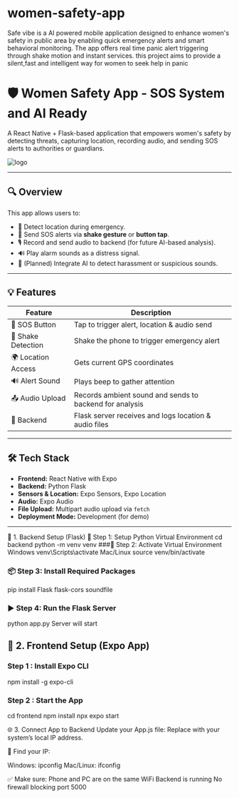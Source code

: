 # women-safety-app
Safe vibe is a AI powered mobile application designed to enhance women's safety in public area by enabling quick emergency alerts and smart behavioral monitoring. The app offers real time panic alert triggering through shake motion and instant services. this project aims to provide a silent,fast and intelligent way for women to seek help in panic  
# 🛡️ Women Safety App -  SOS System and AI Ready

A React Native + Flask-based application that empowers women's safety by detecting threats, capturing location, recording audio, and sending SOS alerts to authorities or guardians.

![logo](./assets/logo.png)

---

## 🔍 Overview

This app allows users to:
- 📍 Detect location during emergency.
- 📳 Send SOS alerts via **shake gesture** or **button tap**.
- 🎙️ Record and send audio to backend (for future AI-based analysis).
- 🔊 Play alarm sounds as a distress signal.
- 🧠 (Planned) Integrate AI to detect harassment or suspicious sounds.

---

## 💡 Features

| Feature                    | Description                                                |
|---------------------------|------------------------------------------------------------|
| 🔘 SOS Button              | Tap to trigger alert, location & audio send               |
| 📳 Shake Detection        | Shake the phone to trigger emergency alert                |
| 🌍 Location Access        | Gets current GPS coordinates                              |
| 🔊 Alert Sound            | Plays beep to gather attention                            |
| 📤 Audio Upload           | Records ambient sound and sends to backend for analysis   |
| 🔐 Backend                | Flask server receives and logs location & audio files     |

---

## 🛠️ Tech Stack

- **Frontend:** React Native with Expo
- **Backend:** Python Flask
- **Sensors & Location:** Expo Sensors, Expo Location
- **Audio:** Expo Audio
- **File Upload:** Multipart audio upload via `fetch`
- **Deployment Mode:** Development (for demo)

---

🔧 1. Backend Setup (Flask)
🐍 Step 1: Setup Python Virtual Environment
cd backend
python -m venv venv
###🧪 Step 2: Activate Virtual Environment
Windows
venv\Scripts\activate
Mac/Linux
source venv/bin/activate
### 📦 Step 3: Install Required Packages
pip install Flask flask-cors soundfile
### ▶️ Step 4: Run the Flask Server
python app.py
Server will start
## 📱 2. Frontend Setup (Expo App)

### Step 1 : Install Expo CLI
npm install -g expo-cli
### Step 2 : Start the App
cd frontend
npm install
npx expo start

🌐 3. Connect App to Backend
Update your App.js file:
Replace <YOUR-IP> with your system’s local IP address.

📌 Find your IP:

Windows: ipconfig
Mac/Linux: ifconfig

✅ Make sure:
Phone and PC are on the same WiFi
Backend is running
No firewall blocking port 5000

